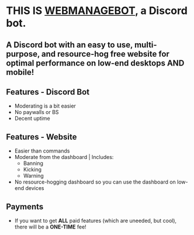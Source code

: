# THIS IS [WEBMANAGEBOT](https://discord.com/api/oauth2/authorize?client_id=1200114838383382598&permissions=8&scope=bot), a Discord bot.

## A Discord bot with an easy to use, multi-purpose, and resource-hog free website for optimal performance on low-end desktops AND mobile!

## **Features - Discord Bot**

* Moderating is a bit easier
* No paywalls or BS
* Decent uptime

## **Features - Website**

* Easier than commands
* Moderate from the dashboard | Includes:
    - Banning
    - Kicking
    - Warning
* No resource-hogging dashboard so you can use the dashboard on low-end devices

## **Payments**

* If you want to get **ALL** paid features (which are uneeded, but cool), there will be a **ONE-TIME** fee!
